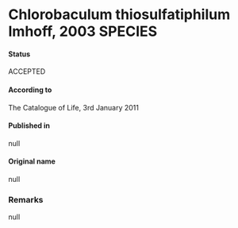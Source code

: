 # Chlorobaculum thiosulfatiphilum Imhoff, 2003 SPECIES

#### Status
ACCEPTED

#### According to
The Catalogue of Life, 3rd January 2011

#### Published in
null

#### Original name
null

### Remarks
null